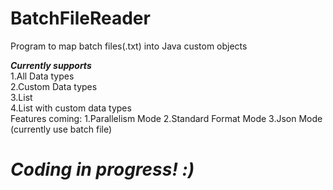 # BatchFileReader


Program to map batch files(.txt) into Java custom objects

<b><i>Currently supports</i></b><br>
1.All Data types<br>
2.Custom Data types<br>
3.List<br>
4.List with custom data types<br>
Features coming:
1.Parallelism Mode 
2.Standard Format Mode
3.Json Mode (currently use batch file)
# <b><i>Coding in progress! :)</i></b>
